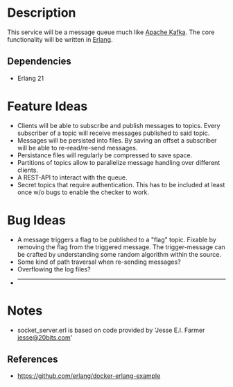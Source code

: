 # Description

This service will be a message queue much like [Apache Kafka](https://kafka.apache.org/). The core functionality will be written in [Erlang](https://www.erlang.org/).

## Dependencies

- Erlang 21

# Feature Ideas

* Clients will be able to subscribe and publish messages to topics. Every subscriber of a topic will receive messages published to said topic. 
* Messages will be persisted into files. By saving an offset a subscriber will be able to re-read/re-send messages. 
* Persistance files will regularly be compressed to save space.
* Partitions of topics allow to parallelize message handling over different clients.
* A REST-API to interact with the queue.
* Secret topics that require authentication. This has to be included at least once w/o bugs to enable the checker to work.

# Bug Ideas

* A message triggers a flag to be published to a "flag" topic. Fixable by removing the flag from the triggered message. The trigger-message can be crafted by understanding some random algorithm within the source.
* Some kind of path traversal when re-sending messages?
* Overflowing the log files?
* ___________________

# Notes

* socket_server.erl is based on code provided by 'Jesse E.I. Farmer <jesse@20bits.com>'

## References

- https://github.com/erlang/docker-erlang-example
